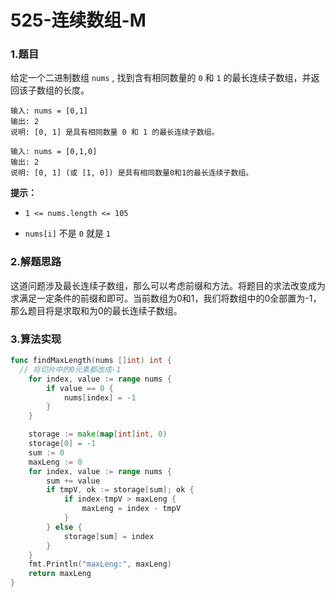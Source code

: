 # 525-连续数组-M

### 1.题目

给定一个二进制数组 `nums` , 找到含有相同数量的 `0` 和 `1` 的最长连续子数组，并返回该子数组的长度。

```
输入: nums = [0,1]
输出: 2
说明: [0, 1] 是具有相同数量 0 和 1 的最长连续子数组。
```

```
输入: nums = [0,1,0]
输出: 2
说明: [0, 1] (或 [1, 0]) 是具有相同数量0和1的最长连续子数组。
```

**提示：**

- `1 <= nums.length <= 105`

- `nums[i]` 不是 `0` 就是 `1`

  

### 2.解题思路

这道问题涉及最长连续子数组，那么可以考虑前缀和方法。将题目的求法改变成为求满足一定条件的前缀和即可。当前数组为0和1，我们将数组中的0全部置为-1，那么题目将是求取和为0的最长连续子数组。



### 3.算法实现

```go
func findMaxLength(nums []int) int {
  // 将切片中的0元素都改成-1
	for index, value := range nums {
		if value == 0 {
			nums[index] = -1
		}
	}

	storage := make(map[int]int, 0)
	storage[0] = -1
	sum := 0
	maxLeng := 0
	for index, value := range nums {
		sum += value
		if tmpV, ok := storage[sum]; ok {
			if index-tmpV > maxLeng {
				maxLeng = index - tmpV
			}
		} else {
			storage[sum] = index
		}
	}
	fmt.Println("maxLeng:", maxLeng)
	return maxLeng
}
```

